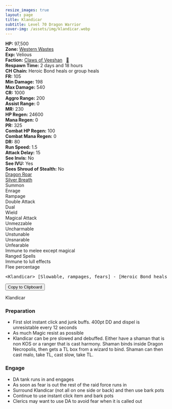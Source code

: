 ```yaml
---
resize_images: true
layout: page
title: Klandicar
subtitle: Level 70 Dragon Warrior
cover-img: /assets/img/klandicar.webp
---
```


<div class="info-section">
<div class="info-item"><strong>HP:</strong> 97,500</div>
<div class="info-item"><strong>Zone:</strong> <a href="https://www.pqdi.cc/zone/120" target="_blank">Western Wastes</a></div>
<div class="info-item"><strong>Exp:</strong> Velious</div>
<div class="info-item"><strong>Faction:</strong> <a href="https://www.pqdi.cc/faction/430" target="_blank">Claws of Veeshan</a>&nbsp;&nbsp;&nbsp;<a href="https://www.pqdi.cc/npc/120084" target="_blank" title="View NPC on PQDI">🔗</a></div>
</div>

<div class="info-lockout">
<div class="info-lockoutitem"><strong>Respawn Time:</strong> 2 days and 18 hours  </div>
<div class="info-lockoutitem"><strong>CH Chain:</strong> Heroic Bond heals or group heals</div>
</div>

<div class="stats-grid">
<div class="stats-row">
<div class="stats-cell"><strong>FR:</strong> 105</div>
<div class="stats-cell"><strong>Min Damage:</strong> 198</div>
<div class="stats-cell"><strong>Max Damage:</strong> 540</div>
</div>
<div class="stats-row">
<div class="stats-cell"><strong>CR:</strong> 1000</div>
<div class="stats-cell"><strong>Aggro Range:</strong> 200</div>
<div class="stats-cell"><strong>Assist Range:</strong> 0</div>
</div>
<div class="stats-row">
<div class="stats-cell"><strong>MR:</strong> 230</div>
<div class="stats-cell"><strong>HP Regen:</strong> 24600</div>
<div class="stats-cell"><strong>Mana Regen:</strong> 0</div>
</div>
<div class="stats-row">
<div class="stats-cell"><strong>PR:</strong> 325</div>
<div class="stats-cell"><strong>Combat HP Regen:</strong> 100</div>
<div class="stats-cell"><strong>Combat Mana Regen:</strong> 0</div>
</div>
<div class="stats-row">
<div class="stats-cell"><strong>DR:</strong> 80</div>
<div class="stats-cell"><strong>Run Speed:</strong> 1.5</div>
<div class="stats-cell"><strong>Attack Delay:</strong> 15</div>
</div>
<div class="stats-row">
<div class="stats-cell"><strong>See Invis:</strong> No</div>
<div class="stats-cell"><strong>See IVU:</strong> Yes</div>
<div class="stats-cell"><strong>Sees Shroud of Stealth:</strong> No</div>
</div>
</div>

<div class="spell-grid">
<div class="spell-cell"><a href="https://www.pqdi.cc/spell/981" target="_blank">Dragon Roar</a></div>
<div class="spell-cell"><a href="https://www.pqdi.cc/spell/1480" target="_blank">Silver Breath</a></div>
</div>

<div class="ability-grid">
<div class="ability-cell">Summon</div>
<div class="ability-cell">Enrage</div>
<div class="ability-cell">Rampage</div>
<div class="ability-cell">Double Attack</div>
<div class="ability-cell">Dual</div>
<div class="ability-cell">Wield</div>
<div class="ability-cell">Magical Attack</div>
<div class="ability-cell">Unmezzable</div>
<div class="ability-cell">Uncharmable</div>
<div class="ability-cell">Unstunable</div>
<div class="ability-cell">Unsnarable</div>
<div class="ability-cell">Unfearable</div>
<div class="ability-cell">Immune to melee except magical</div>
<div class="ability-cell">Ranged Spells</div>
<div class="ability-cell">Immune to lull effects</div>
<div class="ability-cell">Flee percentage</div>
</div>

<div class="copy-text-container"><pre class="copy-text-content" id="copy-box">&lt;Klandicar&gt; [Slowable, rampages, fears] - [Heroic Bond heals or group heals] // Silver Breath (PBAOE, 300 rng, unresistable, 12s CD): 400 dmg + 1 slot dispel // Dragon Roar (PBAOE, 300 rng, MR, -150 check, 36s CD): 18s max duration fear | **Wort pot fight, do not get low HP agro. Keep junk buff in top slot!**</pre><button class="copy-button" onclick="copyText('copy-box')">Copy to Clipboard</button></div>

Klandicar
### Preparation
 - First slot instant click and junk buffs. 400pt DD and dispel is unresistable every 12 seconds
 - As much Magic resist as possible
 - Klandicar can be pre slowed and debuffed. Either have a shaman that is non KOS or a ranger that is cast harmony. Shaman binds inside Dragon Necropolis, then gets a TL box from a wizard to bind. Shaman can then cast malo, take TL, cast slow, take TL.
### Engage
 - DA tank runs in and engages
 - As soon as fear is out the rest of the raid force runs in
 - Surround Klandicar (not all on one side or back) and then use bark pots
 - Continue to use instant click item and bark pots
 - Clerics may want to use DA to avoid fear when it is called out
